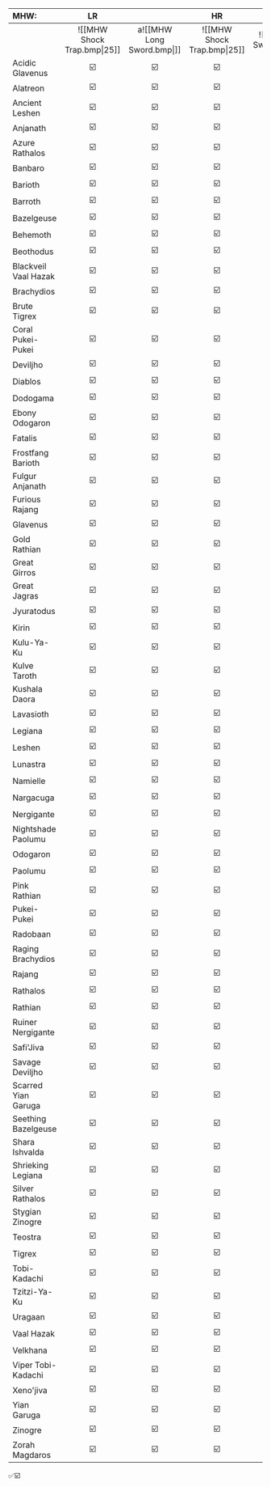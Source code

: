 
| MHW:                 |             LR              |     | HR  |                             |  MR  |     |
|:-------------------- |:---------------------------:|:---:|:---:|:---------------------------:|:----:|:---:|
|                      | ![[MHW Shock Trap.bmp\|25]] | a![[MHW Long Sword.bmp\|]]  | ![[MHW Shock Trap.bmp\|25]]    | ![[MHW Long Sword.bmp\|25]] | ![[MHW Shock Trap.bmp\|25]] | ![[MHW Long Sword.bmp\|25]]    |
| Acidic Glavenus      |             ☑️              | ☑️  | ☑️  |             ☑️              |  ☑️  | ☑️  |
| Alatreon             |             ☑️              | ☑️  | ☑️  |             ☑️              |  ☑️  | ☑️  |
| Ancient Leshen       |             ☑️              | ☑️  | ☑️  |             ☑️              |  ☑️  | ☑️  |
| Anjanath             |             ☑️              | ☑️  | ☑️  |             ☑️              |  ☑️  | ☑️  |
| Azure Rathalos       |             ☑️              | ☑️  | ☑️  |             ☑️              |  ☑️  | ☑️  |
| Banbaro              |             ☑️              | ☑️  | ☑️  |             ☑️              |  ☑️  | ☑️  |
| Barioth              |             ☑️              | ☑️  | ☑️  |             ☑️              |  ☑️  | ☑️  |
| Barroth              |             ☑️              | ☑️  | ☑️  |             ☑️              |  ☑️  | ☑️  |
| Bazelgeuse           |             ☑️              | ☑️  | ☑️  |             ☑️              |  ☑️  | ☑️  |
| Behemoth             |             ☑️              | ☑️  | ☑️  |             ☑️              |  ☑️  | ☑️  |
| Beothodus            |             ☑️              | ☑️  | ☑️  |             ☑️              |  ☑️  | ☑️  |
| Blackveil Vaal Hazak |             ☑️              | ☑️  | ☑️  |             ☑️              |  ☑️  | ☑️  |
| Brachydios           |             ☑️              | ☑️  | ☑️  |             ☑️              |  ☑️  | ☑️  |
| Brute Tigrex         |             ☑️              | ☑️  | ☑️  |             ☑️              |  ☑️  | ☑️  |
| Coral Pukei-Pukei    |             ☑️              | ☑️  | ☑️  |             ☑️              |  ☑️  | ☑️  |
| Deviljho             |             ☑️              | ☑️  | ☑️  |             ☑️              |  ☑️  | ☑️  |
| Diablos              |             ☑️              | ☑️  | ☑️  |             ☑️              |  ☑️  | ☑️  |
| Dodogama             |             ☑️              | ☑️  | ☑️  |             ☑️              |  ☑️  | ☑️  |
| Ebony Odogaron       |             ☑️              | ☑️  | ☑️  |             ☑️              |  ☑️  | ☑️  |
| Fatalis<br>          |             ☑️              | ☑️  | ☑️  |             ☑️              |  ☑️  | ☑️  |
| Frostfang Barioth    |             ☑️              | ☑️  | ☑️  |             ☑️              |  ☑️  | ☑️  |
| Fulgur Anjanath      |             ☑️              | ☑️  | ☑️  |             ☑️              |  ☑️  | ☑️  |
| Furious Rajang       |             ☑️              | ☑️  | ☑️  |             ☑️              |  ☑️  | ☑️  |
| Glavenus             |             ☑️              | ☑️  | ☑️  |             ☑️              |  ☑️  | ☑️  |
| Gold Rathian         |             ☑️              | ☑️  | ☑️  |             ☑️              |  ☑️  | ☑️  |
| Great Girros         |             ☑️              | ☑️  | ☑️  |             ☑️              |  ☑️  | ☑️  |
| Great Jagras         |             ☑️              | ☑️  | ☑️  |             ☑️              |  ☑️  | ☑️  |
| Jyuratodus           |             ☑️              | ☑️  | ☑️  |             ☑️              |  ☑️  | ☑️  |
| Kirin                |             ☑️              | ☑️  | ☑️  |             ☑️              |  ☑️  | ☑️  |
| Kulu-Ya-Ku           |             ☑️              | ☑️  | ☑️  |             ☑️              |  ☑️  | ☑️  |
| Kulve Taroth         |             ☑️              | ☑️  | ☑️  |             ☑️              |  ☑️  | ☑️  |
| Kushala Daora        |             ☑️              | ☑️  | ☑️  |             ☑️              |  ☑️  | ☑️  |
| Lavasioth            |             ☑️              | ☑️  | ☑️  |             ☑️              |  ☑️  | ☑️  |
| Legiana              |             ☑️              | ☑️  | ☑️  |             ☑️              |  ☑️  | ☑️  |
| Leshen               |             ☑️              | ☑️  | ☑️  |             ☑️              |  ☑️  | ☑️  |
| Lunastra             |             ☑️              | ☑️  | ☑️  |             ☑️              |  ☑️  | ☑️  |
| Namielle             |             ☑️              | ☑️  | ☑️  |             ☑️              |  ☑️  | ☑️  |
| Nargacuga            |             ☑️              | ☑️  | ☑️  |             ☑️              |  ☑️  | ☑️  |
| Nergigante           |             ☑️              | ☑️  | ☑️  |             ☑️              |  ☑️  | ☑️  |
| Nightshade Paolumu   |             ☑️              | ☑️  | ☑️  |             ☑️              |  ☑️  | ☑️  |
| Odogaron             |             ☑️              | ☑️  | ☑️  |             ☑️              |  ☑️  | ☑️  |
| Paolumu              |             ☑️              | ☑️  | ☑️  |             ☑️              |  ☑️  | ☑️  |
| Pink Rathian         |             ☑️              | ☑️  | ☑️  |             ☑️              |  ☑️  | ☑️  |
| Pukei-Pukei          |             ☑️              | ☑️  | ☑️  |             ☑️              |  ☑️  | ☑️  |
| Radobaan             |             ☑️              | ☑️  | ☑️  |             ☑️              |  ☑️  | ☑️  |
| Raging Brachydios    |             ☑️              | ☑️  | ☑️  |             ☑️              |  ☑️  | ☑️  |
| Rajang               |             ☑️              | ☑️  | ☑️  |             ☑️              |  ☑️  | ☑️  |
| Rathalos             |             ☑️              | ☑️  | ☑️  |             ☑️              |  ☑️  | ☑️  |
| Rathian              |             ☑️              | ☑️  | ☑️  |             ☑️              |  ☑️  | ☑️  |
| Ruiner Nergigante    |             ☑️              | ☑️  | ☑️  |             ☑️              |  ☑️  | ☑️  |
| Safi'Jiva            |             ☑️              | ☑️  | ☑️  |             ☑️              |  ☑️  | ☑️  |
| Savage Deviljho      |             ☑️              | ☑️  | ☑️  |             ☑️              |  ☑️  | ☑️  |
| Scarred Yian Garuga  |             ☑️              | ☑️  | ☑️  |             ☑️              |  ☑️  | ☑️  |
| Seething Bazelgeuse  |             ☑️              | ☑️  | ☑️  |             ☑️              |  ☑️  | ☑️  |
| Shara Ishvalda       |             ☑️              | ☑️  | ☑️  |             ☑️              |  ☑️  | ☑️  |
| Shrieking Legiana    |             ☑️              | ☑️  | ☑️  |             ☑️              |  ☑️  | ☑️  |
| Silver Rathalos      |             ☑️              | ☑️  | ☑️  |             ☑️              |  ☑️  | ☑️  |
| Stygian Zinogre      |             ☑️              | ☑️  | ☑️  |             ☑️              |  ☑️  | ☑️  |
| Teostra              |             ☑️              | ☑️  | ☑️  |             ☑️              |  ☑️  | ☑️  |
| Tigrex               |             ☑️              | ☑️  | ☑️  |             ☑️              |  ☑️  | ☑️  |
| Tobi-Kadachi         |             ☑️              | ☑️  | ☑️  |             ☑️              |  ☑️  | ☑️  |
| Tzitzi-Ya-Ku         |             ☑️              | ☑️  | ☑️  |             ☑️              |  ☑️  | ☑️  |
| Uragaan              |             ☑️              | ☑️  | ☑️  |             ☑️              |  ☑️  | ☑️  |
| Vaal Hazak           |             ☑️              | ☑️  | ☑️  |             ☑️              |  ☑️  | ☑️  |
| Velkhana             |             ☑️              | ☑️  | ☑️  |             ☑️              |  ☑️  | ☑️  |
| Viper Tobi-Kadachi   |             ☑️              | ☑️  | ☑️  |             ☑️              |  ☑️  | ☑️  |
| Xeno'jiva            |             ☑️              | ☑️  | ☑️  |             ☑️              |  ☑️  | ☑️  |
| Yian Garuga          |             ☑️              | ☑️  | ☑️  |             ☑️              |  ☑️  | ☑️  |
| Zinogre              |             ☑️              | ☑️  | ☑️  |             ☑️              |  ☑️  | ☑️  |
| Zorah Magdaros       |             ☑️              | ☑️  | ☑️  |             ☑️              |  ☑️  | ☑️  |
✅☑️